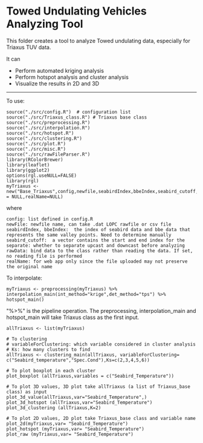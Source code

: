 # Towed Undulating Vehicles Analyzing Tool
	
This folder creates a tool to analyze Towed undulating data, especially for Triaxus TUV data.

It can 
* Perform automated kriging analysis
* Perform hotspot analysis and cluster analysis
* Visualize the results in 2D and 3D

---
To use:

	source("./src/config.R")  # configuration list
	source("./src/Triaxus_class.R") # Triaxus base class
	source("./src/preprocessing.R")
	source("./src/interpolation.R")
	source("./src/hotspot.R")
	source("./src/clustering.R")
	source("./src/plot.R")
	source("./src/misc.R")
	source("./src/rawFileParser.R")
	library(RColorBrewer)
	library(leaflet)
	library(ggplot2)
	options(rgl.useNULL=FALSE)
	library(rgl)
	myTriaxus <- new("Base_Triaxus",config,newfile,seabirdIndex,bbeIndex,seabird_cutoff,separate=config$separate,rawData = NULL,realName=NULL)
	
where 

	config: list defined in config.R
	newFile: newfile name, can take .dat LOPC rawfile or csv file
	seabirdIndex, bbeIndex:  the index of seabird data and bbe data that represents the same valley points. Need to determine manually 
	seabird_cutoff:  a vector contains the start and end index for the
	separate: whether to separate upcast and downcast before analyzing
	rawData: bind data to the class rather than reading the data. If set, no reading file is performed
	realName: for web app only since the file uploaded may not preserve the original name
	
To interpolate:

	myTriaxus <- preprocessing(myTriaxus) %>% interpolation_main(int_method="krige",det_method="tps") %>% hotspot_main() 
	
"%>%" is the pipeline operation. The preprocessing, interpolation_main and hotspot_main will take Triaxus class as the first input.


	allTriaxus <- list(myTriaxus)
	
	# To clustering
	# variableForClustering: which variable considered in cluster analysis
	# Ks: how many clusters to find
	allTriaxus <- clustering_main(allTriaxus, variableForClustering= c("Seabird_temperature","Spec.Cond"),Ks=c(2,3,4,5,6))
		
	# To plot boxplot in each cluster
	plot_boxplot (allTriaxus,variables = c("Seabird_Temperature"))
	
	# To plot 3D values, 3D plot take allTriaxus (a list of Triaxus_base class) as input
	plot_3d_value(allTriaxus,var="Seabird_Temperature",)
	plot_3d_hotspot (allTriaxus,var="Seabird_Temperature")
	plot_3d_clustering (allTriaxus,K=2)

	# To plot 2D values, 2D plot take Triaxus_base class and variable name
	plot_2d(myTriaxus,var= "Seabird_Temperature")
	plot_hotspot (myTriaxus,var= "Seabird_Temperature")
	plot_raw (myTriaxus,var= "Seabird_Temperature")
